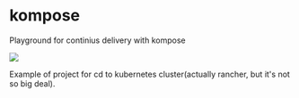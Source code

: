 # kompose
Playground for continius delivery with kompose

<img src="https://raw.github.com/gleb619/kompose/master/CICD_kompose.svg?sanitize=true">

Example of project for cd to kubernetes cluster(actually rancher, but it's not so big deal).
